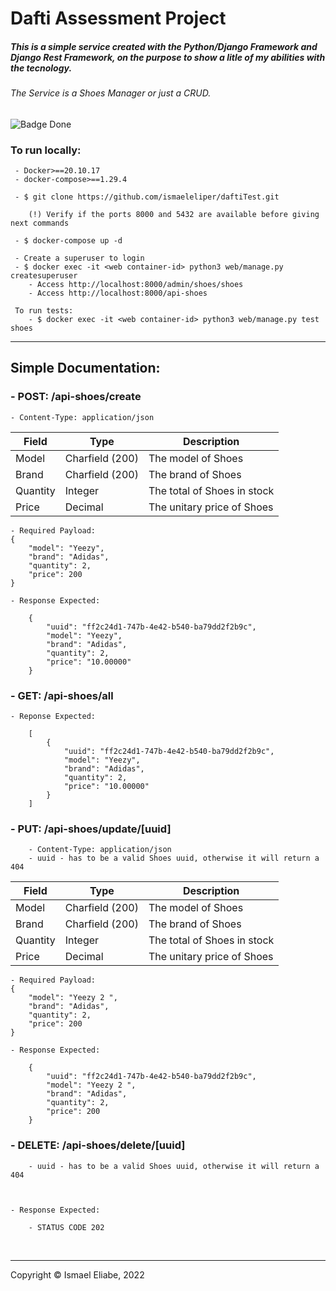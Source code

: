 # Dafti Assessment Project
 ##### This is a simple service created with the Python/Django Framework and Django Rest Framework, on the purpose to show a litle of my abilities with the tecnology.

 ###### The Service is a Shoes Manager or just a CRUD.

![Badge Done](http://img.shields.io/static/v1?label=STATUS&message=Done&color=GREEN&style=for-the-badge)

### To run locally:
     - Docker>==20.10.17
     - docker-compose>==1.29.4

     - $ git clone https://github.com/ismaeleliper/daftiTest.git

        (!) Verify if the ports 8000 and 5432 are available before giving next commands

     - $ docker-compose up -d

     - Create a superuser to login
     - $ docker exec -it <web container-id> python3 web/manage.py createsuperuser
        - Access http://localhost:8000/admin/shoes/shoes
        - Access http://localhost:8000/api-shoes

     To run tests:
        - $ docker exec -it <web container-id> python3 web/manage.py test shoes


 --------------------------------------------------------------------------------------------------------- 

## Simple Documentation:

### - POST: /api-shoes/create
    - Content-Type: application/json    
Field         | Type      | Description
------------- |-----------| ------------- 
Model  | Charfield (200) | The model of Shoes
Brand  | Charfield (200) | The brand of Shoes  
Quantity  | Integer   | The total of Shoes in stock  
Price  | Decimal   | The unitary price of Shoes   
    
    - Required Payload:
    {
        "model": "Yeezy",
        "brand": "Adidas",
        "quantity": 2,
        "price": 200
    }
    
    - Response Expected:

        {
            "uuid": "ff2c24d1-747b-4e42-b540-ba79dd2f2b9c",
            "model": "Yeezy",
            "brand": "Adidas",
            "quantity": 2,
            "price": "10.00000"
        }

### - GET: /api-shoes/all
    - Reponse Expected:

        [
            {
                "uuid": "ff2c24d1-747b-4e42-b540-ba79dd2f2b9c",
                "model": "Yeezy",
                "brand": "Adidas",
                "quantity": 2,
                "price": "10.00000"
            }
        ]

### - PUT: /api-shoes/update/[uuid] 
        - Content-Type: application/json
        - uuid - has to be a valid Shoes uuid, otherwise it will return a 404
Field         | Type      | Description
------------- |-----------| ------------- 
Model  | Charfield (200) | The model of Shoes
Brand  | Charfield (200) | The brand of Shoes  
Quantity  | Integer   | The total of Shoes in stock  
Price  | Decimal   | The unitary price of Shoes   
    
    - Required Payload:
    {
        "model": "Yeezy 2 ",
        "brand": "Adidas",
        "quantity": 2,
        "price": 200
    }
    
    - Response Expected:

        {
            "uuid": "ff2c24d1-747b-4e42-b540-ba79dd2f2b9c",
            "model": "Yeezy 2 ",
            "brand": "Adidas",
            "quantity": 2,
            "price": 200
        }

### - DELETE: /api-shoes/delete/[uuid]
        - uuid - has to be a valid Shoes uuid, otherwise it will return a 404


    
    - Response Expected:

        - STATUS CODE 202

<br/>
<hr>
<footer>
    <p style="awidth: 20%;">Copyright © Ismael Eliabe, 2022</p>
</footer>